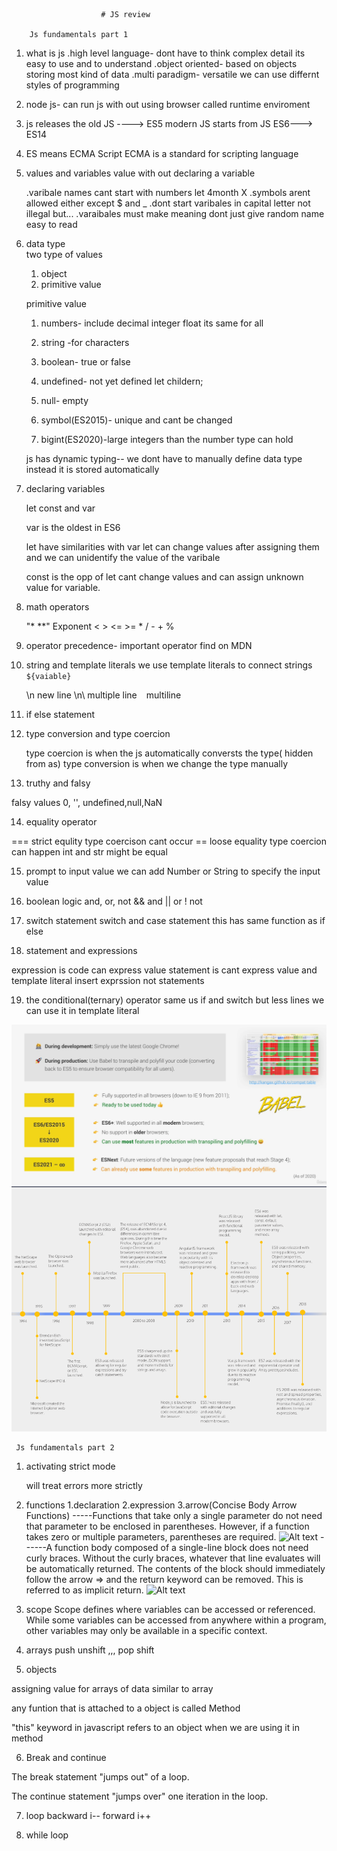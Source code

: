                         # JS review

        Js fundamentals part 1

1. what is js
   .high level language- dont have to think complex detail its easy to use and to understand
   .object oriented- based on objects storing most kind of data
   .multi paradigm- versatile we can use differnt styles of programming

2. node js- can run js with out using browser called runtime enviroment

3. js releases
   the old JS ----> ES5
   modern JS starts from JS ES6---> ES14

4. ES means ECMA Script
   ECMA is a standard for scripting language

5. values and variables
   value with out declaring a variable

   .varibale names cant start with numbers let 4month X
   .symbols arent allowed either except $ and \_
   .dont start varibales in capital letter not illegal but...
   .varaibales must make meaning dont just give random name easy to read

6. data type  
    two type of values

   1. object
   2. primitive value

   primitive value

   1. numbers- include decimal integer float its same for all
   2. string -for characters
   3. boolean- true or false

   4. undefined- not yet defined let childern;
   5. null- empty
   6. symbol(ES2015)- unique and cant be changed
   7. bigint(ES2020)-large integers than the number type can hold

   js has dynamic typing-- we dont have to manually define data type instead it is stored automatically

7. declaring variables

   let const and var

   var is the oldest in ES6

   let have similarities with var
   let can change values after assigning them
   and we can unidentify the value of the varibale

   const is the opp of let cant change values and can assign unknown value for variable.

8. math operators

   "\* \*\*" Exponent
   < > <= >= \* / - + %

9. operator precedence- important operator find on MDN

10. string and template literals
    we use template literals to connect strings
    ` ${vaiable}`

    \n new line
    \n\ multiple line
    ` ` multiline

11. if else statement
12. type conversion and type coercion

    type coercion is when the js automatically conversts the type( hidden from as)
    type conversion is when we change the type manually

13. truthy and falsy

falsy values 0, '', undefined,null,NaN

14. equality operator

=== strict equlity type coercison cant occur
== loose equality type coercion can happen int and str might be equal

15. prompt to input value
    we can add Number or String to specify the input value

16. boolean logic
    and, or, not
    && and || or ! not

17. switch statement
    switch and case statement
    this has same function as if else

18. statement and expressions

expression is code can express value
statement is cant express value
and template literal insert exprssion not statements

19. the conditional(ternary) operator
    same us if and switch but less lines
    we can use it in template literal

![Alt text](image.png)
![Alt text](jsversions.png)

     Js fundamentals part 2

1. activating strict mode

   will treat errors more strictly

2. functions
   1.declaration
   2.expression
   3.arrow(Concise Body Arrow Functions) -----Functions that take only a single parameter do not need that parameter to be enclosed in parentheses. However, if a function takes zero or multiple parameters, parentheses are required.
   ![Alt text](https://content.codecademy.com/courses/learn-javascript-functions/Diagram/parameters.svg)
   ------A function body composed of a single-line block does not need curly braces. Without the curly braces, whatever that line evaluates will be automatically returned. The contents of the block should immediately follow the arrow => and the return keyword can be removed. This is referred to as implicit return.
   ![Alt text](https://content.codecademy.com/courses/learn-javascript-functions/Diagram/return.svg)

3. scope
   Scope defines where variables can be accessed or referenced. While some variables can be accessed from anywhere within a program, other variables may only be available in a specific context.
4. arrays
   push unshift ,,, pop shift

5. objects

assigning value for arrays of data similar to array

any funtion that is attached to a object is called Method

"this" keyword in javascript refers to an object when we are using it in method

6. Break and continue

The break statement "jumps out" of a loop.

The continue statement "jumps over" one iteration in the loop.

7. loop
   backward i--
   forward i++

8. while loop
